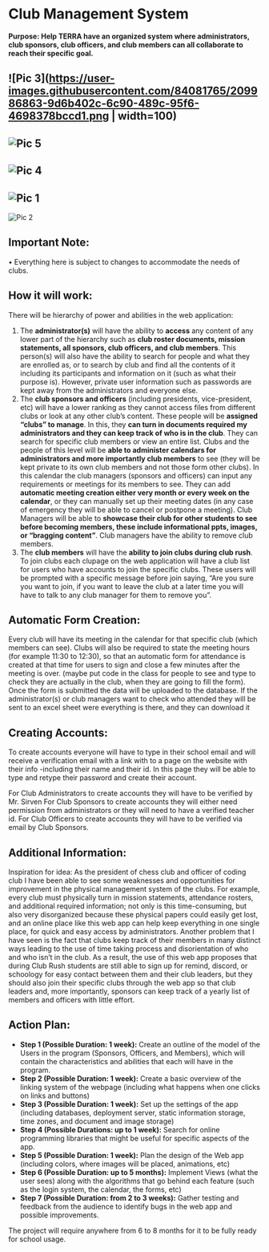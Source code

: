 # Club Management System
**Purpose: Help TERRA have an organized system where administrators, club sponsors, club officers, and club members can all collaborate to reach their specific goal.**

![Pic 3](https://user-images.githubusercontent.com/84081765/209986863-9d6b402c-6c90-489c-95f6-4698378bccd1.png | width=100)
----------------------------------------------------------------------------------------------------------------
![Pic 5](https://user-images.githubusercontent.com/84081765/209986875-f2005207-ed3d-4392-98fa-0f4fb31fd153.png)
----------------------------------------------------------------------------------------------------------------
![Pic 4](https://user-images.githubusercontent.com/84081765/209986870-77918a9b-5717-42fe-89cb-a1d9364c7521.png)
----------------------------------------------------------------------------------------------------------------
![Pic 1](https://user-images.githubusercontent.com/84081765/209986853-fabab0c1-c94b-4599-9607-5d2c492d0ae0.png)
----------------------------------------------------------------------------------------------------------------
![Pic 2](https://user-images.githubusercontent.com/84081765/209986861-62ba6a4b-aa09-417a-9632-e88c80a1a9ad.png)

## Important Note:
•	Everything here is subject to changes to accommodate the needs of clubs.
## How it will work:
There will be hierarchy of power and abilities in the web application:
1)	The **administrator(s)** will have the ability to **access** any content of any lower part of the hierarchy such as **club roster documents, mission statements, all sponsors, club officers, and club members**. This person(s) will also have the ability to search for people and what they are enrolled as, or to search by club and find all the contents of it including its participants and information on it (such as what their purpose is). However, private user information such as passwords are kept away from the administrators and everyone else.
2)	The **club sponsors and officers** (including presidents, vice-president, etc) will have a lower ranking as they cannot access files from different clubs or look at any other club’s content. These people will be **assigned “clubs” to manage**. In this, they **can turn in documents required my administrators and they can keep track of who is in the club**. They can search for specific club members or view an entire list. Clubs and the people of this level will be **able to administer calendars for administrators and more importantly club members** to see (they will be kept private to its own club members and not those form other clubs). In this calendar the club managers (sponsors and officers) can input any requirements or meetings for its members to see. They can add **automatic meeting creation either very month or every week on the calendar**, or they can manually set up their meeting dates (in any case of emergency they will be able to cancel or postpone a meeting). Club Managers will be able to **showcase their club for other students to see before becoming members, these include informational ppts, images, or “bragging content”**. Club managers have the ability to remove club members.
3)	The **club members** will have the **ability to join clubs during club rush**. To join clubs each clupage on the web application will have a club list for users who have accounts to join the specific clubs. These users will be prompted with a specific message before join saying, “Are you sure you want to join, if you want to leave the club at a later time you will have to talk to any club manager for them to remove you”. 
## Automatic Form Creation:
Every club will have its meeting in the calendar for that specific club (which members can see). Clubs will also be required to state the meeting hours (for example 11:30 to 12:30), so that an automatic form for attendance is created at that time for users to sign and close a few minutes after the meeting is over. (maybe put code in the class for people to see and type to check they are actually in the club, when they are going to fill the form). Once the form is submitted the data will be uploaded to the database.
If the administrator(s) or club managers want to check who attended they will be sent to an excel sheet were everything is there, and they can download it

## Creating Accounts:
To create accounts everyone will have to type in their school email and will receive a verification email with a link with to a page on the website with their info -including their name and their id. In this page they will be able to type and retype their password and create their account.

For Club Administrators to create accounts they will have to be verified by Mr. Sirven
For Club Sponsors to create accounts they will either need permission from administrators or they will need to have a verified teacher id.
For Club Officers to create accounts they will have to be verified via email by Club Sponsors.

## Additional Information:
Inspiration for idea:
As the president of chess club and officer of coding club I have been able to see some weaknesses and opportunities for improvement in the physical management system of the clubs. For example, every club must physically turn in mission statements, attendance rosters, and additional required information; not only is this time-consuming, but also very disorganized because these physical papers could easily get lost, and an online place like this web app can help keep everything in one single place, for quick and easy access by administrators. Another problem that I have seen is the fact that clubs keep track of their members in many distinct ways leading to the use of time taking process and disorientation of who and who isn’t in the club. As a result, the use of this web app proposes that during Club Rush students are still able to sign up for remind, discord, or schoology for easy contact between them and their club leaders, but they should also join their specific clubs through the web app so that club leaders and, more importantly, sponsors can keep track of a yearly list of members and officers with little effort.
## Action Plan:
- **Step 1 (Possible Duration: 1 week):** Create an outline of the model of the Users in the program (Sponsors, Officers, and Members), which will contain the characteristics and abilities that each will have in the program.
- **Step 2 (Possible Duration: 1 week):** Create a basic overview of the linking system of the webpage (including what happens when one clicks on links and buttons)
- **Step 3 (Possible Duration: 1 week):** Set up the settings of the app (including databases, deployment server, static information storage, time zones, and document and image storage)
- **Step 4 (Possible Durations: up to 1 week):** Search for online programming libraries that might be useful for specific aspects of the app.
- **Step 5 (Possible Duration: 1 week):** Plan the design of the Web app (including colors, where images will be placed, animations, etc)
- **Step 6 (Possible Duration: up to 5 months):** Implement Views (what the user sees) along with the algorithms that go behind each feature (such as the login system, the calendar, the forms, etc)
- **Step 7 (Possible Duration: from 2 to 3 weeks):** Gather testing and feedback from the audience to identify bugs in the web app and possible improvements.

The project will require anywhere from 6 to 8 months for it to be fully ready for school usage.

